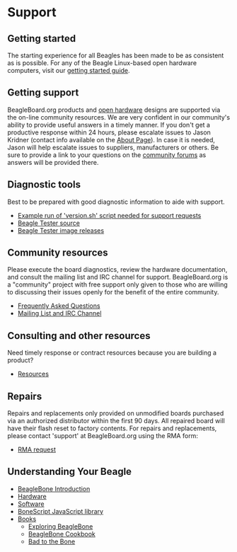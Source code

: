 # Support

## Getting started

The starting experience for all Beagles has been made to be as consistent as is possible. For any of the Beagle Linux-based open hardware computers, visit our [getting started guide](https://docs.beagleboard.org/support/getting-started).

## Getting support

BeagleBoard.org products and [open hardware](https://www.oshwa.org/definition/) designs are supported via the on-line community resources. We are very confident in our community's ability to provide useful answers in a timely manner. If you don't get a productive response within 24 hours, please escalate issues to Jason Kridner \(contact info available on the [About Page](https://beagleboard.org/about)\). In case it is needed, Jason will help escalate issues to suppliers, manufacturers or others. Be sure to provide a link to your questions on the [community forums](https://forum.beagleboard.org) as answers will be provided there.

## Diagnostic tools

Best to be prepared with good diagnostic information to aide with support.

* [Example run of 'version.sh' script needed for support requests](https://groups.google.com/d/msg/beagleboard/4oo4oL20BEs/MVwxfR-XCAAJ)
* [Beagle Tester source](https://github.com/jadonk/beagle-tester)
* [Beagle Tester image releases](https://github.com/beagleboard/buildroot/releases)

## Community resources

Please execute the board diagnostics, review the hardware documentation, and consult the mailing list and IRC channel for support. BeagleBoard.org is a "community" project with free support only given to those who are willing to discussing their issues openly for the benefit of the entire community.

* [Frequently Asked Questions](https://beagleboard.org/support/faq)
* [Mailing List and IRC Channel](https://beagleboard.org//Community)

## Consulting and other resources

Need timely response or contract resources because you are building a product?

* [Resources](https://beagleboard.org/resources)

## Repairs

Repairs and replacements only provided on unmodified boards purchased via an authorized distributor within the first 90 days. All repaired board will have their flash reset to factory contents. For repairs and replacements, please contact 'support' at BeagleBoard.org using the RMA form:

* [RMA request](https://beagleboard.org//support/rma)

## Understanding Your Beagle

* [BeagleBone Introduction](https://beagleboard.org//Support/bone101)
* [Hardware](https://beagleboard.org//Support/Hardware+Support)
* [Software](https://beagleboard.org//Support/Software+Support)
* [BoneScript JavaScript library](https://beagleboard.org//Support/bonescript)
* [Books](https://beagleboard.org//books)
  * [Exploring BeagleBone](https://beagleboard.org//ebb)
  * [BeagleBone Cookbook](https://beagleboard.org//cookbook)
  * [Bad to the Bone](https://beagleboard.org//bad-to-the-bone)

